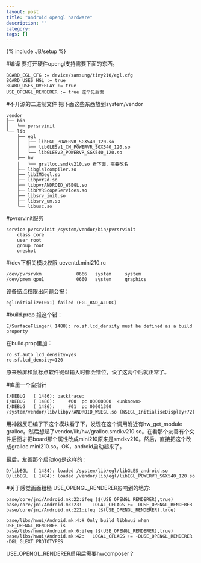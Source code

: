 ```yaml
---
layout: post
title: "android opengl hardware"
description: ""
category: 
tags: []
---
```

{% include JB/setup %}

#编译
要打开硬件opengl支持需要下面的东西。

    BOARD_EGL_CFG := device/samsung/tiny210/egl.cfg
    BOARD_USES_HGL := true
    BOARD_USES_OVERLAY := true
    USE_OPENGL_RENDERER := true 这个见后面

#不开源的二进制文件
把下面这些东西放到system/vendor

    vendor
    ├── bin
    │   └── pvrsrvinit
    └── lib
        ├── egl
        │   ├── libEGL_POWERVR_SGX540_120.so
        │   ├── libGLESv1_CM_POWERVR_SGX540_120.so
        │   └── libGLESv2_POWERVR_SGX540_120.so
        ├── hw
        │   └── gralloc.smdkv210.so 看下面，需要改名
        ├── libglslcompiler.so
        ├── libIMGegl.so
        ├── libpvr2d.so
        ├── libpvrANDROID_WSEGL.so
        ├── libPVRScopeServices.so
        ├── libsrv_init.so
        ├── libsrv_um.so
        └── libusc.so

#pvrsrvinit服务

    service pvrsrvinit /system/vendor/bin/pvrsrvinit
        class core
        user root
        group root
        oneshot

#/dev下相关模块权限
ueventd.mini210.rc

    /dev/pvrsrvkm             0666   system     system
    /dev/pmem_gpu1            0660   system     graphics

设备结点权限出问题会报：

    eglInitialize(0x1) failed (EGL_BAD_ALLOC)

#build.prop
报这个错：

    E/SurfaceFlinger( 1488): ro.sf.lcd_density must be defined as a build property

在build.prop里加：

    ro.sf.auto_lcd_density=yes
    ro.sf.lcd_density=120

原来触屏和鼠标点软件键盘输入时都会错位，设了这两个后就正常了。

#库里一个空指针

    I/DEBUG   ( 1486): backtrace:
    I/DEBUG   ( 1486):     #00  pc 00000000  <unknown>
    I/DEBUG   ( 1486):     #01  pc 00001390  /system/vendor/lib/libpvrANDROID_WSEGL.so (WSEGL_InitialiseDisplay+72)

用神器反汇编了下这个模块看了下，发现在这个调用附近有hw_get_module gralloc。然后想起了vendor/lib/hw/gralloc.smdkv210.so。在看那个友善有个文件后面才把board那个属性改成mini210原来是smdkv210。然后，直接把这个改成gralloc.mini210.so。OK，android启动起来了。

最后，友善那个启动log是这样的：

    D/libEGL  ( 1484): loaded /system/lib/egl/libGLES_android.so
    D/libEGL  ( 1484): loaded /vendor/lib/egl/libEGL_POWERVR_SGX540_120.so

#关于感觉画面粗糙
USE_OPENGL_RENDERER影响到的地方:

    base/core/jni/Android.mk:22:ifeq ($(USE_OPENGL_RENDERER),true)
    base/core/jni/Android.mk:23:	LOCAL_CFLAGS += -DUSE_OPENGL_RENDERER
    base/core/jni/Android.mk:221:ifeq ($(USE_OPENGL_RENDERER),true)

    base/libs/hwui/Android.mk:4:# Only build libhwui when USE_OPENGL_RENDERER is
    base/libs/hwui/Android.mk:6:ifeq ($(USE_OPENGL_RENDERER),true)
    base/libs/hwui/Android.mk:42:	LOCAL_CFLAGS += -DUSE_OPENGL_RENDERER -DGL_GLEXT_PROTOTYPES

USE_OPENGL_RENDERER启用后需要hwcomposer？

